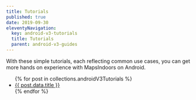 ```yaml
---
title: Tutorials
published: true
date: 2019-09-30
eleventyNavigation:
  key: android-v3-tutorials
  title: Tutorials
  parent: android-v3-guides
---
```


With these simple tutorials, each reflecting common use cases, you can get more hands on experience with MapsIndoors on Android.

<ul>
{% for post in collections.androidV3Tutorials %}
  <li><a href="{{ post.url }}">{{ post.data.title }}</a></li>
{% endfor %}
</ul>

